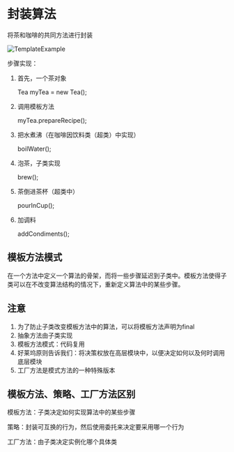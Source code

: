 # 封装算法

将茶和咖啡的共同方法进行封装

![TemplateExample](G:\github\Programing-Language-Learning\HeadFirstNote\Template-method-pattern\TemplateExample.png)



步骤实现：

1. 首先，一个茶对象

   Tea myTea = new Tea();

2. 调用模板方法

   myTea.prepareRecipe();

3. 把水煮沸（在咖啡因饮料类（超类）中实现）

   boilWater();

4. 泡茶，子类实现

   brew();

5. 茶倒进茶杯（超类中）

   pourInCup();

6. 加调料

   addCondiments();

## 模板方法模式

在一个方法中定义一个算法的骨架，而将一些步骤延迟到子类中。模板方法使得子类可以在不改变算法结构的情况下，重新定义算法中的某些步骤。

## 注意

1. 为了防止子类改变模板方法中的算法，可以将模板方法声明为final
2. 抽象方法由子类实现
3. 模板方法模式：代码复用
4. 好莱坞原则告诉我们：将决策权放在高层模块中，以便决定如何以及何时调用底层模块
5. 工厂方法是模式方法的一种特殊版本

## 模板方法、策略、工厂方法区别

模板方法：子类决定如何实现算法中的某些步骤

策略：封装可互换的行为，然后使用委托来决定要采用哪一个行为

工厂方法：由子类决定实例化哪个具体类

